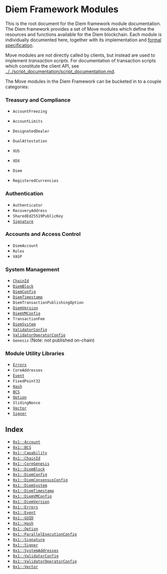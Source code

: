 
<a name="@Diem_Framework_Modules_0"></a>

# Diem Framework Modules


This is the root document for the Diem framework module documentation. The Diem framework provides a set of Move
modules which define the resources and functions available for the Diem blockchain. Each module is individually
documented here, together with its implementation and
[formal specification](../../script_documentation/spec_documentation.md).

Move modules are not directly called by clients, but instead are used to implement *transaction scripts*.
For documentation of transaction scripts which constitute the client API, see
[../../script_documentation/script_documentation.md](../../script_documentation/script_documentation.md).

The Move modules in the Diem Framework can be bucketed in to a couple categories:


<a name="@Treasury_and_Compliance_1"></a>

### Treasury and Compliance

* <code>AccountFreezing</code>
* <code>AccountLimits</code>
* <code>DesignatedDealer</code>
* <code>DualAttestation</code>

* <code>XUS</code>
* <code>XDX</code>
* <code>Diem</code>
* <code>RegisteredCurrencies</code>


<a name="@Authentication_2"></a>

### Authentication

* <code>Authenticator</code>
* <code>RecoveryAddress</code>
* <code>SharedEd25519PublicKey</code>
* <code><a href="Signature.md#0x1_Signature">Signature</a></code>


<a name="@Accounts_and_Access_Control_3"></a>

### Accounts and Access Control

* <code>DiemAccount</code>
* <code>Roles</code>
* <code>VASP</code>


<a name="@System_Management_4"></a>

### System Management

* <code><a href="ChainId.md#0x1_ChainId">ChainId</a></code>
* <code><a href="DiemBlock.md#0x1_DiemBlock">DiemBlock</a></code>
* <code><a href="DiemConfig.md#0x1_DiemConfig">DiemConfig</a></code>
* <code><a href="DiemTimestamp.md#0x1_DiemTimestamp">DiemTimestamp</a></code>
* <code>DiemTransactionPublishingOption</code>
* <code><a href="DiemVersion.md#0x1_DiemVersion">DiemVersion</a></code>
* <code><a href="DiemVMConfig.md#0x1_DiemVMConfig">DiemVMConfig</a></code>
* <code>TransactionFee</code>
* <code><a href="DiemSystem.md#0x1_DiemSystem">DiemSystem</a></code>
* <code><a href="ValidatorConfig.md#0x1_ValidatorConfig">ValidatorConfig</a></code>
* <code><a href="ValidatorOperatorConfig.md#0x1_ValidatorOperatorConfig">ValidatorOperatorConfig</a></code>
* <code>Genesis</code> (Note: not published on-chain)


<a name="@Module_Utility_Libraries_5"></a>

### Module Utility Libraries

* <code><a href="../../../../../../../aptos-framework/releases/artifacts/current/build/MoveStdlib/docs/Errors.md#0x1_Errors">Errors</a></code>
* <code>CoreAddresses</code>
* <code><a href="../../../../../../../aptos-framework/releases/artifacts/current/build/MoveStdlib/docs/Event.md#0x1_Event">Event</a></code>
* <code>FixedPoint32</code>
* <code><a href="../../../../../../../aptos-framework/releases/artifacts/current/build/MoveStdlib/docs/Hash.md#0x1_Hash">Hash</a></code>
* <code><a href="../../../../../../../aptos-framework/releases/artifacts/current/build/MoveStdlib/docs/BCS.md#0x1_BCS">BCS</a></code>
* <code><a href="../../../../../../../aptos-framework/releases/artifacts/current/build/MoveStdlib/docs/Option.md#0x1_Option">Option</a></code>
* <code>SlidingNonce</code>
* <code><a href="../../../../../../../aptos-framework/releases/artifacts/current/build/MoveStdlib/docs/Vector.md#0x1_Vector">Vector</a></code>
* <code><a href="../../../../../../../aptos-framework/releases/artifacts/current/build/MoveStdlib/docs/Signer.md#0x1_Signer">Signer</a></code>


<a name="@Index_6"></a>

## Index


-  [`0x1::Account`](Account.md#0x1_Account)
-  [`0x1::BCS`](../../../../../../../aptos-framework/releases/artifacts/current/build/MoveStdlib/docs/BCS.md#0x1_BCS)
-  [`0x1::Capability`](../../../../../../../aptos-framework/releases/artifacts/current/build/MoveStdlib/docs/Capability.md#0x1_Capability)
-  [`0x1::ChainId`](ChainId.md#0x1_ChainId)
-  [`0x1::CoreGenesis`](CoreGenesis.md#0x1_CoreGenesis)
-  [`0x1::DiemBlock`](DiemBlock.md#0x1_DiemBlock)
-  [`0x1::DiemConfig`](DiemConfig.md#0x1_DiemConfig)
-  [`0x1::DiemConsensusConfig`](DiemConsensusConfig.md#0x1_DiemConsensusConfig)
-  [`0x1::DiemSystem`](DiemSystem.md#0x1_DiemSystem)
-  [`0x1::DiemTimestamp`](DiemTimestamp.md#0x1_DiemTimestamp)
-  [`0x1::DiemVMConfig`](DiemVMConfig.md#0x1_DiemVMConfig)
-  [`0x1::DiemVersion`](DiemVersion.md#0x1_DiemVersion)
-  [`0x1::Errors`](../../../../../../../aptos-framework/releases/artifacts/current/build/MoveStdlib/docs/Errors.md#0x1_Errors)
-  [`0x1::Event`](../../../../../../../aptos-framework/releases/artifacts/current/build/MoveStdlib/docs/Event.md#0x1_Event)
-  [`0x1::GUID`](../../../../../../../aptos-framework/releases/artifacts/current/build/MoveStdlib/docs/GUID.md#0x1_GUID)
-  [`0x1::Hash`](../../../../../../../aptos-framework/releases/artifacts/current/build/MoveStdlib/docs/Hash.md#0x1_Hash)
-  [`0x1::Option`](../../../../../../../aptos-framework/releases/artifacts/current/build/MoveStdlib/docs/Option.md#0x1_Option)
-  [`0x1::ParallelExecutionConfig`](ParallelExecutionConfig.md#0x1_ParallelExecutionConfig)
-  [`0x1::Signature`](Signature.md#0x1_Signature)
-  [`0x1::Signer`](../../../../../../../aptos-framework/releases/artifacts/current/build/MoveStdlib/docs/Signer.md#0x1_Signer)
-  [`0x1::SystemAddresses`](SystemAddresses.md#0x1_SystemAddresses)
-  [`0x1::ValidatorConfig`](ValidatorConfig.md#0x1_ValidatorConfig)
-  [`0x1::ValidatorOperatorConfig`](ValidatorOperatorConfig.md#0x1_ValidatorOperatorConfig)
-  [`0x1::Vector`](../../../../../../../aptos-framework/releases/artifacts/current/build/MoveStdlib/docs/Vector.md#0x1_Vector)


[//]: # ("File containing references which can be used from documentation")
[ACCESS_CONTROL]: https://github.com/diem/dip/blob/main/dips/dip-2.md
[ROLE]: https://github.com/diem/dip/blob/main/dips/dip-2.md#roles
[PERMISSION]: https://github.com/diem/dip/blob/main/dips/dip-2.md#permissions
